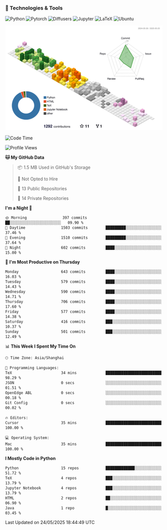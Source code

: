 ### 🧰 Technologies & Tools

![Python](https://img.shields.io/badge/python-%233776AB.svg?style=for-the-badge&logo=python&logoColor=white)
![Pytorch](https://img.shields.io/badge/pytorch-%23EE4C2C.svg?style=for-the-badge&logo=pytorch&logoColor=white)
![Diffusers](https://img.shields.io/badge/diffusers-HuggingFace-yellow?style=for-the-badge&logo=huggingface&logoColor=black)
![Jupyter](https://img.shields.io/badge/Jupyter-%23F37626.svg?style=for-the-badge&logo=Jupyter&logoColor=white)
![LaTeX](https://img.shields.io/badge/LaTeX-47A141?style=for-the-badge&logo=latex&logoColor=white)
![Ubuntu](https://img.shields.io/badge/Ubuntu-E95420?style=for-the-badge&logo=ubuntu&logoColor=white)


<!--![](https://raw.githubusercontent.com/BorisYang326/BorisYang326/output/github-contribution-grid-snake-dark.svg) -->
![](./profile-3d-contrib/profile-season-animate.svg)

<!--START_SECTION:waka-->
![Code Time](http://img.shields.io/badge/Code%20Time-887%20hrs%2056%20mins-blue)

![Profile Views](http://img.shields.io/badge/Profile%20Views-7-blue)

**🐱 My GitHub Data** 

> 📦 1.5 MB Used in GitHub's Storage 
 > 
> 🚫 Not Opted to Hire
 > 
> 📜 13 Public Repositories 
 > 
> 🔑 14 Private Repositories 
 > 
**I'm a Night 🦉** 

```text
🌞 Morning                397 commits         ██░░░░░░░░░░░░░░░░░░░░░░░   09.90 % 
🌆 Daytime                1503 commits        █████████░░░░░░░░░░░░░░░░   37.46 % 
🌃 Evening                1510 commits        █████████░░░░░░░░░░░░░░░░   37.64 % 
🌙 Night                  602 commits         ████░░░░░░░░░░░░░░░░░░░░░   15.00 % 
```
📅 **I'm Most Productive on Thursday** 

```text
Monday                   643 commits         ████░░░░░░░░░░░░░░░░░░░░░   16.03 % 
Tuesday                  579 commits         ████░░░░░░░░░░░░░░░░░░░░░   14.43 % 
Wednesday                590 commits         ████░░░░░░░░░░░░░░░░░░░░░   14.71 % 
Thursday                 706 commits         ████░░░░░░░░░░░░░░░░░░░░░   17.60 % 
Friday                   577 commits         ████░░░░░░░░░░░░░░░░░░░░░   14.38 % 
Saturday                 416 commits         ███░░░░░░░░░░░░░░░░░░░░░░   10.37 % 
Sunday                   501 commits         ███░░░░░░░░░░░░░░░░░░░░░░   12.49 % 
```


📊 **This Week I Spent My Time On** 

```text
🕑︎ Time Zone: Asia/Shanghai

💬 Programming Languages: 
TeX                      34 mins             █████████████████████████   98.29 % 
JSON                     0 secs              ░░░░░░░░░░░░░░░░░░░░░░░░░   01.51 % 
OpenEdge ABL             0 secs              ░░░░░░░░░░░░░░░░░░░░░░░░░   00.18 % 
Git Config               0 secs              ░░░░░░░░░░░░░░░░░░░░░░░░░   00.02 % 

🔥 Editors: 
Cursor                   35 mins             █████████████████████████   100.00 % 

💻 Operating System: 
Mac                      35 mins             █████████████████████████   100.00 % 
```

**I Mostly Code in Python** 

```text
Python                   15 repos            █████████████░░░░░░░░░░░░   51.72 % 
TeX                      4 repos             ███░░░░░░░░░░░░░░░░░░░░░░   13.79 % 
Jupyter Notebook         4 repos             ███░░░░░░░░░░░░░░░░░░░░░░   13.79 % 
HTML                     2 repos             ██░░░░░░░░░░░░░░░░░░░░░░░   06.90 % 
Java                     1 repo              █░░░░░░░░░░░░░░░░░░░░░░░░   03.45 % 
```




 Last Updated on 24/05/2025 18:44:49 UTC
<!--END_SECTION:waka-->
